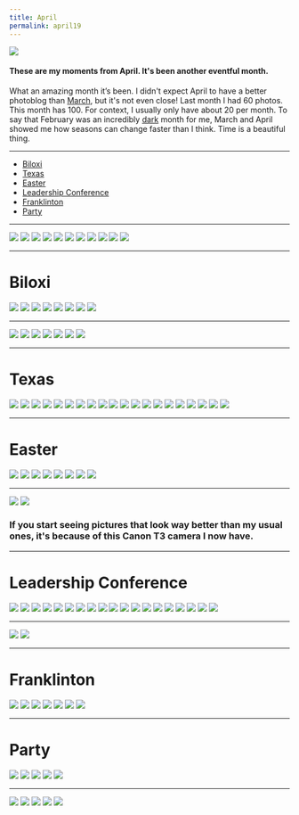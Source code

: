 ```yaml
---
title: April
permalink: april19
---
```


![][image-1]

#### These are my moments from April. It's been another eventful month.

What an amazing month it’s been. I didn't expect April to have a better photoblog than [March][1], but it's not even close! Last month I had 60 photos. This month has 100. For context, I usually only have about 20 per month. To say that February was an incredibly [dark][2] month for me, March and April showed me how seasons can change faster than I think. Time is a beautiful thing.

---- 

- [Biloxi][3]
- [Texas][4]
- [Easter][5]
- [Leadership Conference][6]
- [Franklinton][7]
- [Party][8]

---- 

![][image-2]
![][image-3]
![][image-4]
![][image-5]
![][image-6]
![][image-7]
![][image-8]
![][image-9]
![][image-10]
![][image-11]
![][image-12]

---- 

# Biloxi

![][image-13]
![][image-14]
![][image-15]
![][image-16]
![][image-17]
![][image-18]
![][image-19]
![][image-20]

---- 

![][image-21]
![][image-22]
![][image-23]
![][image-24]
![][image-25]
![][image-26]
![][image-27]

---- 

# Texas

![][image-28]
![][image-29]
![][image-30]
![][image-31]
![][image-32]
![][image-33]
![][image-34]
![][image-35]
![][image-36]
![][image-37]
![][image-38]
![][image-39]
![][image-40]
![][image-41]
![][image-42]
![][image-43]
![][image-44]
![][image-45]
![][image-46]
![][image-47]

---- 

# Easter

![][image-48]
![][image-49]
![][image-50]
![][image-51]
![][image-52]
![][image-53]
![][image-54]
![][image-55]

---- 
![][image-56]
![][image-57]

### If you start seeing pictures that look way better than my usual ones, it's because of this Canon T3 camera I now have.

---- 

# Leadership Conference

![][image-58]
![][image-59]
![][image-60]
![][image-61]
![][image-62]
![][image-63]
![][image-64]
![][image-65]
![][image-66]
![][image-67]
![][image-68]
![][image-69]
![][image-70]
![][image-71]
![][image-72]
![][image-73]
![][image-74]
![][image-75]
![][image-76] 

---- 

![][image-77]
![][image-78]

---- 

# Franklinton


![][image-79]
![][image-80]
![][image-81]
![][image-82]
![][image-83]
![][image-84]
![][image-85]

---- 

# Party

![][image-86]
![][image-87]
![][image-88]
![][image-89]
![][image-90]

---- 

![][image-91]
![][image-92]
![][image-93]
![][image-94]
![][image-95]

[1]:	/march-photos
[2]:	/fine
[3]:	#biloxi
[4]:	#texas
[5]:	#easter
[6]:	#leadership-conference
[7]:	#franklinton
[8]:	#party

[image-1]:	https://i.imgur.com/Kfu3grD.jpg
[image-2]:	https://i.imgur.com/X7TRDGG.jpg
[image-3]:	https://i.imgur.com/Rq5SRED.jpg
[image-4]:	https://i.imgur.com/jh8Y8ij.jpg
[image-5]:	https://i.imgur.com/7SnqNeq.jpg
[image-6]:	https://i.imgur.com/1BhvRUp.jpg
[image-7]:	https://i.imgur.com/qCbTrZI.jpg
[image-8]:	https://i.imgur.com/HE6B6Ez.jpg
[image-9]:	https://i.imgur.com/3nzlWmS.jpg
[image-10]:	https://i.imgur.com/VklpShA.jpg
[image-11]:	https://i.imgur.com/5rcNnT1.jpg
[image-12]:	https://i.imgur.com/fRVQSpY.jpg
[image-13]:	https://i.imgur.com/h3eElnR.jpg
[image-14]:	https://i.imgur.com/UlsDLi1.jpg
[image-15]:	https://i.imgur.com/Mz9jXyB.jpg
[image-16]:	https://i.imgur.com/YxZu47X.jpg
[image-17]:	https://i.imgur.com/q6e8B5f.jpg
[image-18]:	https://i.imgur.com/s1Uubbn.jpg
[image-19]:	https://i.imgur.com/i5lBrad.jpg
[image-20]:	https://i.imgur.com/tb01iC3.jpg
[image-21]:	https://i.imgur.com/bAxwTa8.jpg
[image-22]:	https://i.imgur.com/Cuc7WfQ.jpg
[image-23]:	https://i.imgur.com/klSJbf1.jpg
[image-24]:	https://i.imgur.com/UkWBhX5.jpg
[image-25]:	https://i.imgur.com/thOu8om.jpg
[image-26]:	https://i.imgur.com/BXDsdRL.jpg
[image-27]:	https://i.imgur.com/tsfGTti.jpg
[image-28]:	https://i.imgur.com/dS4kUbn.jpg
[image-29]:	https://i.imgur.com/C7WFN8u.jpg
[image-30]:	https://i.imgur.com/c9hflBp.jpg
[image-31]:	https://i.imgur.com/85GpJX6.jpg
[image-32]:	https://i.imgur.com/jTS7Q9B.jpg
[image-33]:	https://i.imgur.com/SKONANx.jpg
[image-34]:	https://i.imgur.com/QhTpq6P.jpg
[image-35]:	https://i.imgur.com/R9ZTkl4.jpg
[image-36]:	https://i.imgur.com/E7jy6eg.jpg
[image-37]:	https://i.imgur.com/HevCukC.jpg
[image-38]:	https://i.imgur.com/xzahR8E.jpg
[image-39]:	https://i.imgur.com/L0OCZFv.jpg
[image-40]:	https://i.imgur.com/HHdNNzR.jpg
[image-41]:	https://i.imgur.com/GeJu6fL.jpg
[image-42]:	https://i.imgur.com/ON0PbJp.jpg
[image-43]:	https://i.imgur.com/fA9gBCb.jpg
[image-44]:	https://i.imgur.com/6fngjkw.jpg
[image-45]:	https://i.imgur.com/kbPYebU.jpg
[image-46]:	https://i.imgur.com/FO3AuF9.jpg
[image-47]:	https://i.imgur.com/dCw2DM8.jpg
[image-48]:	https://i.imgur.com/43TPyFG.jpg
[image-49]:	https://i.imgur.com/0UVWYEa.jpg
[image-50]:	https://i.imgur.com/uQJZIsQ.jpg
[image-51]:	https://i.imgur.com/7MfRmt7.jpg
[image-52]:	https://i.imgur.com/VQWdfEQ.jpg
[image-53]:	https://i.imgur.com/0e1UiVW.jpg
[image-54]:	https://i.imgur.com/jT5807c.jpg
[image-55]:	https://i.imgur.com/Q4TpGbf.jpg
[image-56]:	https://i.imgur.com/prOGBgb.jpg
[image-57]:	https://i.imgur.com/UXevA9V.jpg
[image-58]:	https://i.imgur.com/f9QyvPA.jpg
[image-59]:	https://i.imgur.com/udMgNCK.jpg
[image-60]:	https://i.imgur.com/H5MzQEa.jpg
[image-61]:	https://i.imgur.com/BubF9pp.jpg
[image-62]:	https://i.imgur.com/jJwRkNK.jpg
[image-63]:	https://i.imgur.com/L9chU73.jpg
[image-64]:	https://i.imgur.com/FoOC4nj.jpg
[image-65]:	https://i.imgur.com/0DMRNbn.jpg
[image-66]:	https://i.imgur.com/IEkUrtU.jpg
[image-67]:	https://i.imgur.com/GZN3Jch.jpg
[image-68]:	https://i.imgur.com/CZwHMor.jpg
[image-69]:	https://i.imgur.com/1D9FExV.jpg
[image-70]:	https://i.imgur.com/Q99NyvM.jpg
[image-71]:	https://i.imgur.com/Kfu3grD.jpg
[image-72]:	https://i.imgur.com/5bPfnSI.jpg
[image-73]:	https://i.imgur.com/KqkQE1p.jpg
[image-74]:	https://i.imgur.com/kIgsYhG.jpg
[image-75]:	https://i.imgur.com/E5rID3E.jpg
[image-76]:	https://i.imgur.com/vfEw4SH.jpg
[image-77]:	https://i.imgur.com/1VmESMf.jpg
[image-78]:	https://i.imgur.com/mShmJDn.jpg
[image-79]:	https://i.imgur.com/rBP9mS8.jpg
[image-80]:	https://i.imgur.com/Ne7kHZp.jpg
[image-81]:	https://i.imgur.com/6gbAMDU.jpg
[image-82]:	https://i.imgur.com/Bgqgtlp.jpg
[image-83]:	https://i.imgur.com/ZnwxZqb.jpg
[image-84]:	https://i.imgur.com/ym5wR1p.jpg
[image-85]:	https://i.imgur.com/588XjmP.jpg
[image-86]:	https://i.imgur.com/pTXdMsX.jpg
[image-87]:	https://i.imgur.com/YsdZUra.jpg
[image-88]:	https://i.imgur.com/zrMrxiw.jpg
[image-89]:	https://i.imgur.com/7ZnsR1y.jpg
[image-90]:	https://i.imgur.com/331i3yV.jpg
[image-91]:	https://i.imgur.com/aVayXGm.jpg
[image-92]:	https://i.imgur.com/h3ZvAa4.jpg
[image-93]:	https://i.imgur.com/L3MDclO.jpg
[image-94]:	https://i.imgur.com/jqCAcTn.jpg
[image-95]:	https://i.imgur.com/Ho7qBJY.jpg